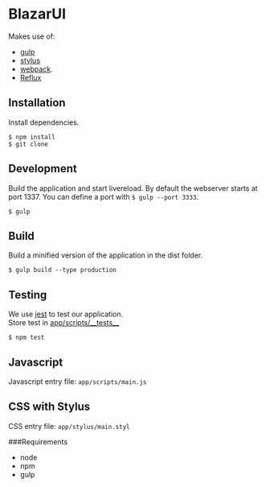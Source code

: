 # BlazarUI

Makes use of:
 - [gulp](https://github.com/gulpjs/gulp)
 - [stylus](https://github.com/LearnBoost/stylus)
 - [webpack](https://github.com/webpack/webpack). 
 - [Reflux](https://github.com/spoike/refluxjs)

## Installation

Install dependencies. 

```
$ npm install
$ git clone
```

## Development

Build the application and start livereload. By default the webserver starts at port 1337. You can define a port with `$ gulp --port 3333`.

```
$ gulp
```

## Build

Build a minified version of the application in the dist folder.

```
$ gulp build --type production
```

## Testing

We use [jest](http://facebook.github.io/jest/) to test our application.<br />
Store test in [app/scripts/\_\_tests__](./app/scripts/__tests__)

```
$ npm test

```

## Javascript

Javascript entry file: `app/scripts/main.js` <br />


## CSS with Stylus

CSS entry file: `app/stylus/main.styl`<br />


###Requirements
* node
* npm
* gulp
